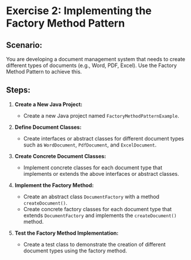# Exercise 2: Implementing the Factory Method Pattern

## Scenario: 
You are developing a document management system that needs to create different types of documents (e.g., Word, PDF, Excel). Use the Factory Method Pattern to achieve this.

## Steps:

1. **Create a New Java Project:**
   - Create a new Java project named `FactoryMethodPatternExample`.

2. **Define Document Classes:**
   - Create interfaces or abstract classes for different document types such as `WordDocument`, `PdfDocument`, and `ExcelDocument`.

3. **Create Concrete Document Classes:**
   - Implement concrete classes for each document type that implements or extends the above interfaces or abstract classes.

4. **Implement the Factory Method:**
   - Create an abstract class `DocumentFactory` with a method `createDocument()`.
   - Create concrete factory classes for each document type that extends `DocumentFactory` and implements the `createDocument()` method.

5. **Test the Factory Method Implementation:**
   - Create a test class to demonstrate the creation of different document types using the factory method.
